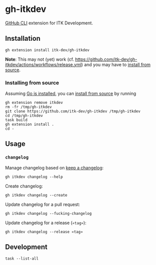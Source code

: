 # gh-itkdev

[GitHub CLI](https://docs.github.com/en/github-cli) extension for ITK Development.

## Installation

```shell
gh extension install itk-dev/gh-itkdev
```

**Note**: This may not (yet) work (cf. <https://github.com/itk-dev/gh-itkdev/actions/workflows/release.yml>) and you
may have to [install from source](#installing-from-source).

### Installing from source

Assuming [Go is installed](https://go.dev/doc/install), you can [install from
source](https://cli.github.com/manual/gh_extension_install) by running

``` shell name="build-and-install"
gh extension remove itkdev
rm -fr /tmp/gh-itkdev
git clone https://github.com/itk-dev/gh-itkdev /tmp/gh-itkdev
cd /tmp/gh-itkdev
task build
gh extension install .
cd -
```

## Usage

### `changelog`

Manage changelog based on [keep a changelog](https://keepachangelog.com/en/1.1.0/):

```shell
gh itkdev changelog --help
```

Create changelog:

```shell
gh itkdev changelog --create
```

Update changelog for a pull request:

```shell
gh itkdev changelog --fucking-changelog
```

Update changelog for a release (`«tag»`):

```shell
gh itkdev changelog --release «tag»
```

## Development

``` shell
task --list-all
```
